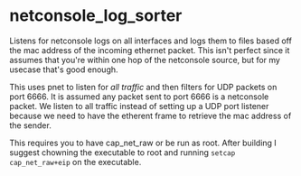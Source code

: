 # netconsole_log_sorter

Listens for netconsole logs on all interfaces and logs them to files based off the mac address of the incoming ethernet packet. This isn't perfect since it assumes that you're within one hop of the netconsole source, but for my usecase that's good enough.

This uses pnet to listen for _all traffic_ and then filters for UDP packets on port 6666. It is assumed any packet sent to port 6666 is a netconsole packet. We listen to all traffic instead of setting up a UDP port listener because we need to have the etherent frame to retrieve the mac address of the sender.

This requires you to have cap_net_raw or be run as root. After building I suggest chowning the executable to root and running `setcap cap_net_raw+eip` on the executable.

